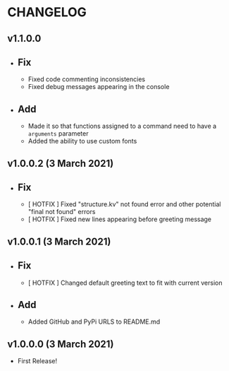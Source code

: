CHANGELOG
=========

v1.1.0.0 
--------
- Fix
  ---
    - Fixed code commenting inconsistencies
    - Fixed debug messages appearing in the console
  
- Add
  ---
    - Made it so that functions assigned to a command need to have a `arguments` parameter
    - Added the ability to use custom fonts

v1.0.0.2 (3 March 2021)
-----------------------
- Fix
  ---
    - [ HOTFIX ] Fixed "structure.kv" not found error and other potential "final not found" errors
    - [ HOTFIX ] Fixed new lines appearing before greeting message

v1.0.0.1 (3 March 2021)
-----------------------
- Fix
  ---
    - [ HOTFIX ] Changed default greeting text to fit with current version
  
- Add
  ---
    - Added GitHub and PyPi URLS to README.md

v1.0.0.0 (3 March 2021)
-----------------------
- First Release!